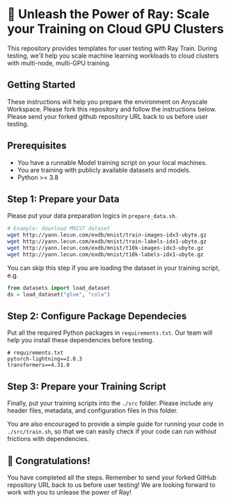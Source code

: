 # 🚀 Unleash the Power of Ray: Scale your Training on Cloud GPU Clusters

This repository provides templates for user testing with Ray Train. During testing, we'll help you scale machine learning workloads to cloud clusters with multi-node, multi-GPU training.

## Getting Started
These instructions will help you prepare the environment on Anyscale Workspace. Please fork this repository and follow the instructions below. Please send your forked github repository URL back to us before user testing.

## Prerequisites
- You have a runnable Model training script on your local machines.
- You are training with publicly available datasets and models.
- Python >= 3.8


## Step 1: Prepare your Data

Please put your data preparation logics in `prepare_data.sh`. 

```bash
# Example: download MNIST dataset
wget http://yann.lecun.com/exdb/mnist/train-images-idx3-ubyte.gz
wget http://yann.lecun.com/exdb/mnist/train-labels-idx1-ubyte.gz
wget http://yann.lecun.com/exdb/mnist/t10k-images-idx3-ubyte.gz
wget http://yann.lecun.com/exdb/mnist/t10k-labels-idx1-ubyte.gz
```

You can skip this step if you are loading the dataset in your training script, e.g.

```python
from datasets import load_dataset
ds = load_dataset("glue", "cola")
```

## Step 2: Configure Package Dependecies

Put all the required Python packages in `requirements.txt`. Our team will help you install these dependencies before testing.

```
# requirements.txt
pytorch-lightning==2.0.3
transformers==4.31.0
```

## Step 3: Prepare your Training Script

Finally, put your training scripts into the `./src` folder. Please include any header files, metadata, and configuration files in this folder. 

You are also encouraged to provide a simple guide for running your code in `./src/train.sh`, so that we can easily check if your code can run without frictions with dependencies.

##  🎉 Congratulations!

You have completed all the steps. Remember to send your forked GitHub repository URL back to us before user testing! We are looking forward to work with you to unlease the power of Ray!